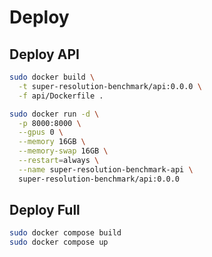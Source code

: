 # Deploy

## Deploy API
```bash
sudo docker build \
  -t super-resolution-benchmark/api:0.0.0 \
  -f api/Dockerfile .
```
```bash
sudo docker run -d \
  -p 8000:8000 \
  --gpus 0 \
  --memory 16GB \
  --memory-swap 16GB \
  --restart=always \
  --name super-resolution-benchmark-api \
  super-resolution-benchmark/api:0.0.0
```

## Deploy Full
```bash
sudo docker compose build
sudo docker compose up
```
